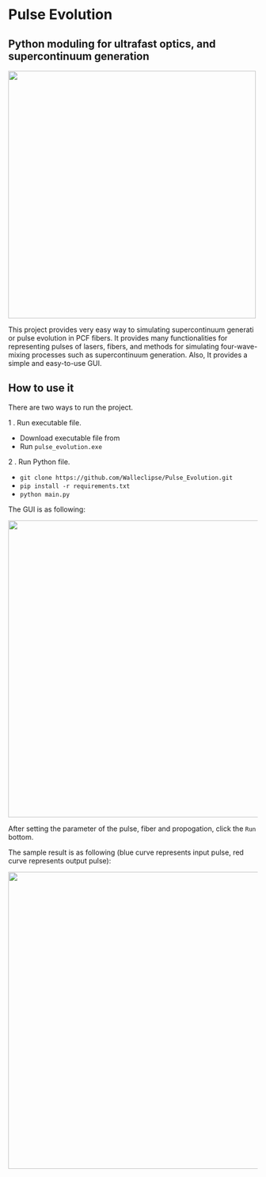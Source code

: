 # Pulse Evolution
## Python moduling for ultrafast optics, and supercontinuum generation
<img src="https://github.com/Walleclipse/Pulse_Evolution/blob/master/source/img/gui.gif" width=500 >

This project provides very easy way to simulating supercontinuum generati or pulse evolution in PCF fibers. It provides many functionalities for representing pulses of lasers, fibers,  and methods for simulating four-wave-mixing processes such as supercontinuum generation. Also, It provides a simple and easy-to-use GUI.

## How to use it
There are two ways to run the project.

1 . Run executable file.
  * Download executable file from 
  * Run `pulse_evolution.exe`

2 . Run Python file.
  * `git clone https://github.com/Walleclipse/Pulse_Evolution.git`
  * `pip install -r requirements.txt`
  *  `python main.py`

The GUI is as following:

<img src="https://github.com/Walleclipse/Pulse_Evolution/blob/master/source/img/ui.png"  width=600>

After setting the parameter of the pulse, fiber and propogation, click the `Run` bottom.  

The sample result is as following  (blue curve represents input pulse, red curve represents output pulse): 

<img src="https://github.com/Walleclipse/Pulse_Evolution/blob/master/source/img/result.png"  width=600>

